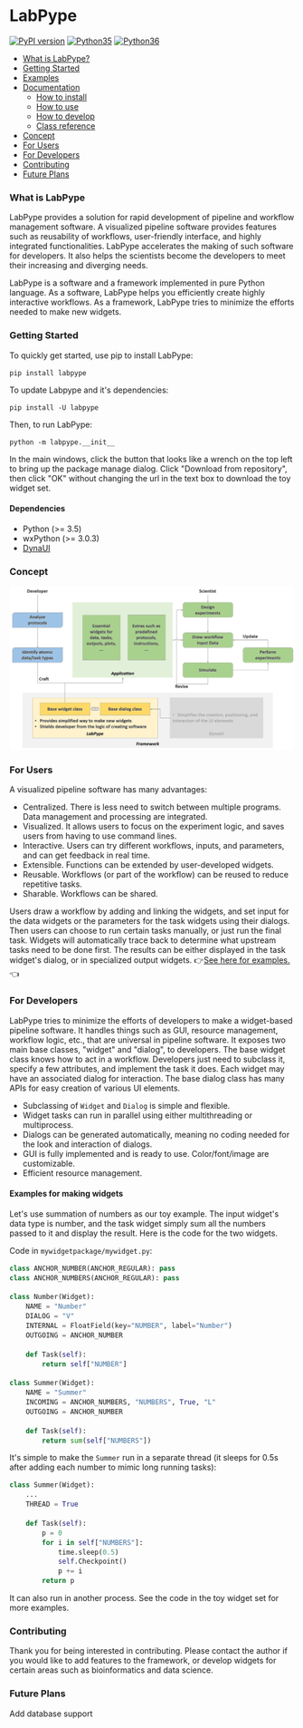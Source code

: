 # LabPype

[![PyPI version](https://badge.fury.io/py/LabPype.svg)](https://badge.fury.io/py/LabPype)
[![Python35](https://img.shields.io/badge/python-3.5-blue.svg)](https://badge.fury.io/py/LabPype)
[![Python36](https://img.shields.io/badge/python-3.6-blue.svg)](https://badge.fury.io/py/LabPype)

* [What is LabPype?](#What-is-LabPype)
* [Getting Started](#Getting-Started)
* [Examples](https://ncbi-hackathons.github.io/LabPype/)
* [Documentation](https://github.com/NCBI-Hackathons/LabPype/wiki)
    * [How to install](https://github.com/NCBI-Hackathons/LabPype/wiki/How-to-install)
    * [How to use](https://github.com/NCBI-Hackathons/LabPype/wiki/How-to-use)
    * [How to develop](https://github.com/NCBI-Hackathons/LabPype/wiki/How-to-develop)
    * [Class reference](https://github.com/NCBI-Hackathons/LabPype/wiki/Class-reference)
* [Concept](#Concept)
* [For Users](#For-Users)
* [For Developers](#For-Developers)
* [Contributing](#Contributing)
* [Future Plans](#Future-Plans)

### What is LabPype

LabPype provides a solution for rapid development of pipeline and workflow management software. A visualized pipeline software provides features such as reusability of workflows, user-friendly interface, and highly integrated functionalities. LabPype accelerates the making of such software for developers. It also helps the scientists become the developers to meet their increasing and diverging needs.

LabPype is a software and a framework implemented in pure Python language. As a software, LabPype helps you efficiently create highly interactive workflows. As a framework, LabPype tries to minimize the efforts needed to make new widgets.

### Getting Started

To quickly get started, use pip to install LabPype:

    pip install labpype

To update Labpype and it's dependencies:

    pip install -U labpype

Then, to run LabPype:

    python -m labpype.__init__

In the main windows, click the button that looks like a wrench on the top left to bring up the package manage dialog. Click "Download from repository", then click "OK" without changing the url in the text box to download the toy widget set.

#### Dependencies
* Python (>= 3.5)
* wxPython (>= 3.0.3)
* [DynaUI](https://github.com/yadizhou/DynaUI)

### Concept
![Concept](assets/img/concept.png)

### For Users
A visualized pipeline software has many advantages:
* Centralized. There is less need to switch between multiple programs. Data management and processing are integrated.
* Visualized. It allows users to focus on the experiment logic, and saves users from having to use command lines.
* Interactive. Users can try different workflows, inputs, and parameters, and can get feedback in real time.
* Extensible. Functions can be extended by user-developed widgets.
* Reusable. Workflows (or part of the workflow) can be reused to reduce repetitive tasks.
* Sharable. Workflows can be shared.

Users draw a workflow by adding and linking the widgets, and set input for the data widgets or the parameters for the task widgets using their dialogs. Then users can choose to run certain tasks manually, or just run the final task. Widgets will automatically trace back to determine what upstream tasks need to be done first. The results can be either displayed in the task widget's dialog, or in specialized output widgets.
:point_right:[See here for examples.](https://ncbi-hackathons.github.io/LabPype/):point_left:

### For Developers
LabPype tries to minimize the efforts of developers to make a widget-based pipeline software. It handles things such as GUI, resource management, workflow logic, etc., that are universal in pipeline software. It exposes two main base classes, "widget" and "dialog", to developers. The base widget class knows how to act in a workflow. Developers just need to subclass it, specify a few attributes, and implement the task it does. Each widget may have an associated dialog for interaction. The base dialog class has many APIs for easy creation of various UI elements.

* Subclassing of `Widget` and `Dialog` is simple and flexible.
* Widget tasks can run in parallel using either multithreading or multiprocess.
* Dialogs can be generated automatically, meaning no coding needed for the look and interaction of dialogs.
* GUI is fully implemented and is ready to use. Color/font/image are customizable.
* Efficient resource management.

#### Examples for making widgets
Let's use summation of numbers as our toy example. The input widget's data type is number, and the task widget simply sum all the numbers passed to it and display the result. Here is the code for the two widgets.

Code in `mywidgetpackage/mywidget.py`:
```python
class ANCHOR_NUMBER(ANCHOR_REGULAR): pass
class ANCHOR_NUMBERS(ANCHOR_REGULAR): pass

class Number(Widget):
    NAME = "Number"
    DIALOG = "V"
    INTERNAL = FloatField(key="NUMBER", label="Number")
    OUTGOING = ANCHOR_NUMBER

    def Task(self):
        return self["NUMBER"]

class Summer(Widget):
    NAME = "Summer"
    INCOMING = ANCHOR_NUMBERS, "NUMBERS", True, "L"
    OUTGOING = ANCHOR_NUMBER

    def Task(self):
        return sum(self["NUMBERS"])
```

It's simple to make the `Summer` run in a separate thread (it sleeps for 0.5s after adding each number to mimic long running tasks):
```python
class Summer(Widget):
    ...
    THREAD = True

    def Task(self):
        p = 0
        for i in self["NUMBERS"]:
            time.sleep(0.5)
            self.Checkpoint()
            p += i
        return p
```

It can also run in another process. See the code in the toy widget set for more examples.


### Contributing
Thank you for being interested in contributing. Please contact the author if you would like to add features to the framework, or develop widgets for certain areas such as bioinformatics and data science.

### Future Plans
Add database support
